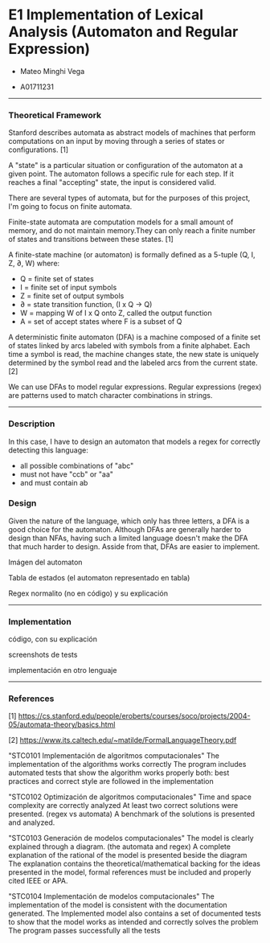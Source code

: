 # E1 Implementation of Lexical Analysis (Automaton and Regular Expression)

- Mateo Minghi Vega

- A01711231

---

### Theoretical Framework

Stanford describes automata as abstract models of machines that perform computations on an input by moving through a series of states or configurations. [1]

A "state" is a particular situation or configuration of the automaton at a given point. The automaton follows a specific rule for each step. If it reaches a final "accepting" state, the input is considered valid.

There are several types of automata, but for the purposes of this project, I'm going to focus on finite automata.

Finite-state automata are computation models for a small amount of memory, and do not maintain memory.They can only reach a finite number of states and transitions between these states. [1]

A finite-state machine (or automaton) is formally defined as a 5-tuple (Q, I, Z, ∂, W) where:

- Q = finite set of states
- I = finite set of input symbols
- Z = finite set of output symbols
- ∂ = state transition function, (I x Q → Q)
- W = mapping W of I x Q onto Z, called the output function
- A = set of accept states where F is a subset of Q

A deterministic finite automaton (DFA) is a machine composed of a finite set of states linked by arcs labeled with symbols from a finite alphabet. Each time a symbol is read, the machine changes state, the new state is uniquely determined by the
symbol read and the labeled arcs from the current state. [2]

We can use DFAs to model regular expressions. Regular expressions (regex) are patterns used to match character combinations in strings.

---

### Description

In this case, I have to design an automaton that models a regex for correctly detecting this language:

- all possible combinations of "abc"
- must not have "ccb" or "aa"
- and must contain ab

### Design

Given the nature of the language, which only has three letters, a DFA is a good choice for the automaton. Although DFAs are generally harder to design than NFAs, having such a limited language doesn't make the DFA that much harder to design. Asside from that, DFAs are easier to implement.

Imágen del automaton

Tabla de estados (el automaton representado en tabla)

Regex normalito (no en código) y su explicación

---

### Implementation

código, con su explicación

screenshots de tests

implementación en otro lenguaje

---

### References

[1] https://cs.stanford.edu/people/eroberts/courses/soco/projects/2004-05/automata-theory/basics.html

[2] https://www.its.caltech.edu/~matilde/FormalLanguageTheory.pdf

"STC0101
Implementación de algoritmos computacionales" The implementation of the algorithms works correctly
The program includes automated tests that show the algorithm works properly
both: best practices and correct style are followed in the implementation

"STC0102
Optimización de algoritmos computacionales" Time and space complexity are correctly analyzed
At least two correct solutions were presented. (regex vs automata)
A benchmark of the solutions is presented and analyzed.

"STC0103
Generación de modelos computacionales" The model is clearly explained through a diagram. (the automata and regex)
A complete explanation of the rational of the model is presented beside the diagram
The explanation contains the theoretical/mathematical backing for the ideas presented in the model, formal references must be included and properly cited IEEE or APA.

"STC0104
Implementación de modelos computacionales" The implementation of the model is consistent with the documentation generated.
The Implemented model also contains a set of documented tests to show that the model works as intended and correctly solves the problem
The program passes successfully all the tests
